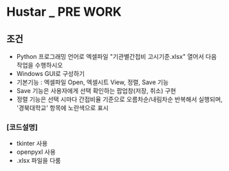 # Hustar _ PRE WORK
## 조건
- Python 프로그래밍 언어로 엑셀파일 "기관별간접비 고시기준.xlsx" 열어서 다음 작업을 수행하시오
- Windows GUI로 구성하기
- 기본기능 : 엑셀파일 Open, 엑셀시트 View, 정렬, Save 기능
- Save 기능은 사용자에게 선택 확인하는 팝업창(저장, 취소) 구현
- 정렬 기능은 선택 시마다 간접비율 기준으로 오름차순/내림차순 반복해서 실행되며, '경북대학교' 항목에 노란색으로 표시

### [코드설명]
- tkinter 사용
- openpyxl 사용
- .xlsx 파일을 다룸
